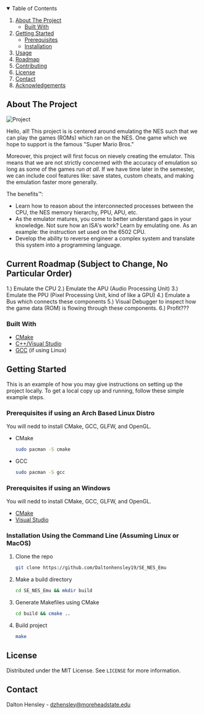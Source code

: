 <!-- TABLE OF CONTENTS -->
<details open="open">
  <summary>Table of Contents</summary>
  <ol>
    <li>
      <a href="#about-the-project">About The Project</a>
      <ul>
        <li><a href="#built-with">Built With</a></li>
      </ul>
    </li>
    <li>
      <a href="#getting-started">Getting Started</a>
      <ul>
        <li><a href="#prerequisites">Prerequisites</a></li>
        <li><a href="#installation">Installation</a></li>
      </ul>
    </li>
    <li><a href="#usage">Usage</a></li>
    <li><a href="#roadmap">Roadmap</a></li>
    <li><a href="#contributing">Contributing</a></li>
    <li><a href="#license">License</a></li>
    <li><a href="#contact">Contact</a></li>
    <li><a href="#acknowledgements">Acknowledgements</a></li>
  </ol>
</details>




## About The Project

![Project](https://guide-images.cdn.ifixit.com/igi/1ET6yOLDI5jVxAqO.large)


Hello, all! This project is is centered around emulating the NES such that we can play the games (ROMs) which ran on the NES. One game which we hope to support is the famous "Super Mario Bros." 

Moreover, this project will first focus on nievely creating the emulator. This means that we are not strictly concerned with the accuracy of emulation so long as some of the games run *at all*. If we have time later in the semester, we can include cool features like: save states, custom cheats, and making the emulation faster more generally. 

The benefits™:
* Learn how to reason about the interconnected processes between the CPU, the NES memory hierarchy, PPU, APU, etc.
* As the emulator matures, you come to better understand gaps in your knowledge. Not sure how an ISA's work? Learn by emulating one. As an example: the instruction set used on the 6502 CPU. 
* Develop the ability to reverse engineer a complex system and translate this system into a programming language. 

## Current Roadmap (Subject to Change, No Particular Order)
  1.) Emulate the CPU
  2.) Emulate the APU (Audio Processing Unit)
  3.) Emulate the PPU (Pixel Processing Unit, kind of like a GPU)
  4.) Emulate a Bus which connects these components 
  5.) Visual Debugger to inspect how the game data (ROM) is flowing through these components. 
  6.) Profit???
  



### Built With

* [CMake](https://cmake.org/download/)
* [C++/Visual Studio](https://support.microsoft.com/en-us/topic/the-latest-supported-visual-c-downloads-2647da03-1eea-4433-9aff-95f26a218cc0)
* [GCC](https://gcc.gnu.org/install/download.html) (if using Linux)




## Getting Started

This is an example of how you may give instructions on setting up the project locally.
To get a local copy up and running, follow these simple example steps.

### Prerequisites if using an Arch Based Linux Distro

You will nedd to install CMake, GCC, GLFW, and OpenGL.
* CMake
  ```sh
  sudo pacman -S cmake
  ```
* GCC
  ```sh
  sudo pacman -S gcc
  ```

### Prerequisites if using an Windows

You will nedd to install CMake, GCC, GLFW, and OpenGL.
* [CMake](https://cmake.org/download/)
* [Visual Studio](https://support.microsoft.com/en-us/topic/the-latest-supported-visual-c-downloads-2647da03-1eea-4433-9aff-95f26a218cc0)




### Installation Using the Command Line (Assuming Linux or MacOS) 
1. Clone the repo
   ```sh
   git clone https://github.com/Daltonhensley19/SE_NES_Emu
   ```
2. Make a build directory
   ```sh
   cd SE_NES_Emu && mkdir build 
   ```
3. Generate Makefiles using CMake
   ```sh
   cd build && cmake ..
   ```
3. Build project 
   ```sh
   make
   ```




## License

Distributed under the MIT License. See `LICENSE` for more information.




## Contact 

Dalton Hensley -  dzhensley@moreheadstate.edu

